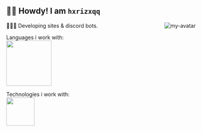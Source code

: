 ## 👋🏻 Howdy! I am <code>hxrizxqq</code>
<img src="https://avatars.githubusercontent.com/u/125192601?v=4" alt="my-avatar" align="right">

👨🏻‍💻 Developing sites & discord bots.

 
Languages i work with:<br>
  <img src="https://skills.thijs.gg/icons?i=js,html,css"  width="120px">

Technologies i work with:<br>
  <img src="https://skills.thijs.gg/icons?i=git,figma" width="75px">
